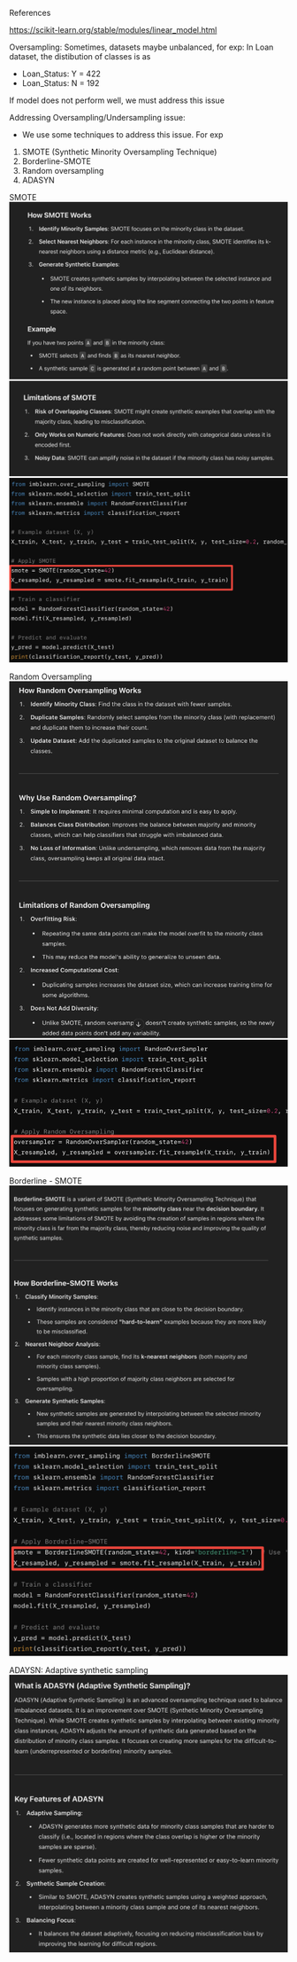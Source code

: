 References

https://scikit-learn.org/stable/modules/linear_model.html

Oversampling:
Sometimes, datasets maybe unbalanced, for exp: In Loan dataset, the distibution of classes is as

 - Loan_Status: Y = 422
 - Loan_Status: N = 192

If model does not perform well, we must address this issue

Addressing Oversampling/Undersampling issue:
 - We use some techniques to address this issue. For exp
 1. SMOTE (Synthetic Minority Oversampling Technique)
 2. Borderline-SMOTE
 3. Random oversampling
 4. ADASYN

SMOTE
![alt text](image.png)
![alt text](image-1.png)
![alt text](image-2.png)

Random Oversampling
![alt text](image-3.png)
![alt text](image-4.png)

Borderline - SMOTE
![alt text](image-5.png)
![alt text](image-6.png)

ADAYSN: Adaptive synthetic sampling
![alt text](image-7.png)